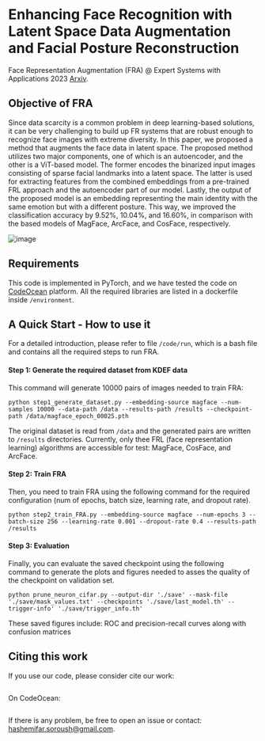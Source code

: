 # Enhancing Face Recognition with Latent Space Data Augmentation and Facial Posture Reconstruction

Face Representation Augmentation (FRA) @ Expert Systems with Applications 2023 [Arxiv](https://arxiv.org/abs/2301.11986). 

## Objective of FRA

Since data scarcity is a common problem in deep learning-based solutions, it can be very challenging to build up FR systems that are robust enough to recognize face images with extreme diversity. In this paper, we proposed a method that augments the face data in latent space. The proposed method utilizes two major components, one of which is an autoencoder, and the other is a ViT-based model. The former encodes the binarized input images consisting of sparse facial landmarks into a latent space. The latter is used for extracting features from the combined embeddings from a pre-trained FRL approach and the autoencoder part of our model. Lastly, the output of the proposed model is an embedding representing the main identity with the same emotion but with a different posture. This way, we improved the classification accuracy by 9.52%, 10.04%, and 16.60%, in comparison with the based models of MagFace, ArcFace, and CosFace, respectively.

![image](https://github.com/soroushhashemifar/Face-Representation-Augmentation/assets/24815283/d3d77c4a-61fb-4ee9-85f6-b339e9363edc)

## Requirements
This code is implemented in PyTorch, and we have tested the code on [CodeOcean](https://codeocean.com) platform. All the required libraries are listed in a dockerfile inside `/environment`.

## A Quick Start - How to use it

For a detailed introduction, please refer to file `/code/run`, which is a bash file and contains all the required steps to run FRA.

#### Step 1: Generate the required dataset from KDEF data
This command will generate 10000 pairs of images needed to train FRA: 

```
python step1_generate_dataset.py --embedding-source magface --num-samples 10000 --data-path /data --results-path /results --checkpoint-path /data/magface_epoch_00025.pth
```

The original dataset is read from `/data` and the generated pairs are written to `/results` directories. Currently, only thee FRL (face representation learning) algorithms are accessible for test: MagFace, CosFace, and ArcFace.

#### Step 2: Train FRA

Then, you need to train FRA using the following command for the required configuration (num of epochs, batch size, learning rate, and dropout rate).

```
python step2_train_FRA.py --embedding-source magface --num-epochs 3 --batch-size 256 --learning-rate 0.001 --dropout-rate 0.4 --results-path /results
```

#### Step 3: Evaluation

Finally, you can evaluate the saved checkpoint using the following command to generate the plots and figures needed to asses the quality of the checkpoint on validation set.

```
python prune_neuron_cifar.py --output-dir './save' --mask-file './save/mask_values.txt' --checkpoints './save/last_model.th' --trigger-info' './save/trigger_info.th'
```

These saved figures include: ROC and precision-recall curves along with confusion matrices

## Citing this work

If you use our code, please consider cite our work:

```bibtex

```

On CodeOcean:

```bibtex

```

If there is any problem, be free to open an issue or contact: hashemifar.soroush@gmail.com.
